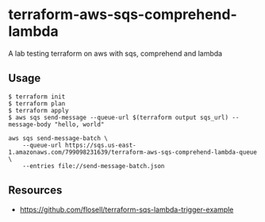 # terraform-aws-sqs-comprehend-lambda
A lab testing terraform on aws with sqs, comprehend and lambda

## Usage

```
$ terraform init
$ terraform plan
$ terraform apply
$ aws sqs send-message --queue-url $(terraform output sqs_url) --message-body "hello, world"
```

```
aws sqs send-message-batch \
    --queue-url https://sqs.us-east-1.amazonaws.com/799098231639/terraform-aws-sqs-comprehend-lambda-queue \
    --entries file://send-message-batch.json
```

## Resources

* https://github.com/flosell/terraform-sqs-lambda-trigger-example
